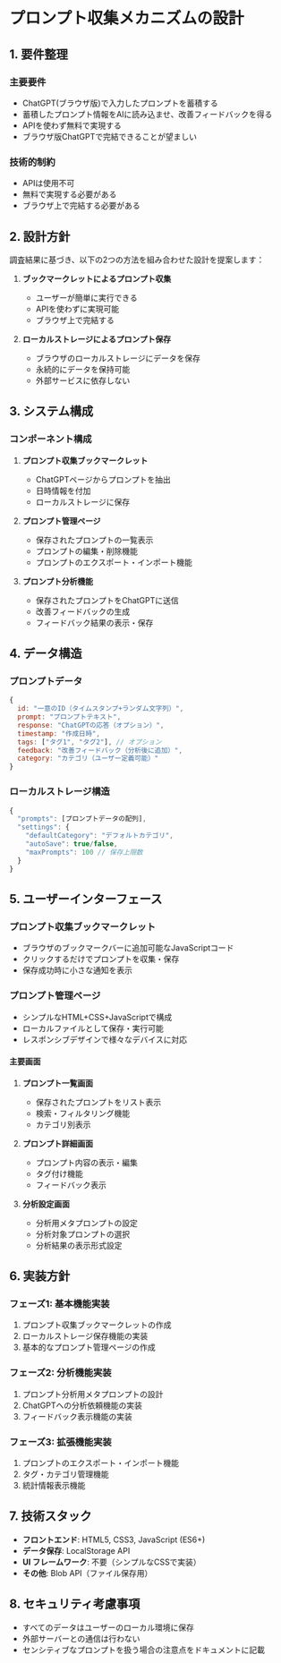 # プロンプト収集メカニズムの設計

## 1. 要件整理

### 主要要件
- ChatGPT(ブラウザ版)で入力したプロンプトを蓄積する
- 蓄積したプロンプト情報をAIに読み込ませ、改善フィードバックを得る
- APIを使わず無料で実現する
- ブラウザ版ChatGPTで完結できることが望ましい

### 技術的制約
- APIは使用不可
- 無料で実現する必要がある
- ブラウザ上で完結する必要がある

## 2. 設計方針

調査結果に基づき、以下の2つの方法を組み合わせた設計を提案します：

1. **ブックマークレットによるプロンプト収集**
   - ユーザーが簡単に実行できる
   - APIを使わずに実現可能
   - ブラウザ上で完結する

2. **ローカルストレージによるプロンプト保存**
   - ブラウザのローカルストレージにデータを保存
   - 永続的にデータを保持可能
   - 外部サービスに依存しない

## 3. システム構成

### コンポーネント構成
1. **プロンプト収集ブックマークレット**
   - ChatGPTページからプロンプトを抽出
   - 日時情報を付加
   - ローカルストレージに保存

2. **プロンプト管理ページ**
   - 保存されたプロンプトの一覧表示
   - プロンプトの編集・削除機能
   - プロンプトのエクスポート・インポート機能

3. **プロンプト分析機能**
   - 保存されたプロンプトをChatGPTに送信
   - 改善フィードバックの生成
   - フィードバック結果の表示・保存

## 4. データ構造

### プロンプトデータ
```javascript
{
  id: "一意のID（タイムスタンプ+ランダム文字列）",
  prompt: "プロンプトテキスト",
  response: "ChatGPTの応答（オプション）",
  timestamp: "作成日時",
  tags: ["タグ1", "タグ2"], // オプション
  feedback: "改善フィードバック（分析後に追加）",
  category: "カテゴリ（ユーザー定義可能）"
}
```

### ローカルストレージ構造
```javascript
{
  "prompts": [プロンプトデータの配列],
  "settings": {
    "defaultCategory": "デフォルトカテゴリ",
    "autoSave": true/false,
    "maxPrompts": 100 // 保存上限数
  }
}
```

## 5. ユーザーインターフェース

### プロンプト収集ブックマークレット
- ブラウザのブックマークバーに追加可能なJavaScriptコード
- クリックするだけでプロンプトを収集・保存
- 保存成功時に小さな通知を表示

### プロンプト管理ページ
- シンプルなHTML+CSS+JavaScriptで構成
- ローカルファイルとして保存・実行可能
- レスポンシブデザインで様々なデバイスに対応

#### 主要画面
1. **プロンプト一覧画面**
   - 保存されたプロンプトをリスト表示
   - 検索・フィルタリング機能
   - カテゴリ別表示

2. **プロンプト詳細画面**
   - プロンプト内容の表示・編集
   - タグ付け機能
   - フィードバック表示

3. **分析設定画面**
   - 分析用メタプロンプトの設定
   - 分析対象プロンプトの選択
   - 分析結果の表示形式設定

## 6. 実装方針

### フェーズ1: 基本機能実装
1. プロンプト収集ブックマークレットの作成
2. ローカルストレージ保存機能の実装
3. 基本的なプロンプト管理ページの作成

### フェーズ2: 分析機能実装
1. プロンプト分析用メタプロンプトの設計
2. ChatGPTへの分析依頼機能の実装
3. フィードバック表示機能の実装

### フェーズ3: 拡張機能実装
1. プロンプトのエクスポート・インポート機能
2. タグ・カテゴリ管理機能
3. 統計情報表示機能

## 7. 技術スタック

- **フロントエンド**: HTML5, CSS3, JavaScript (ES6+)
- **データ保存**: LocalStorage API
- **UI フレームワーク**: 不要（シンプルなCSSで実装）
- **その他**: Blob API（ファイル保存用）

## 8. セキュリティ考慮事項

- すべてのデータはユーザーのローカル環境に保存
- 外部サーバーとの通信は行わない
- センシティブなプロンプトを扱う場合の注意点をドキュメントに記載
